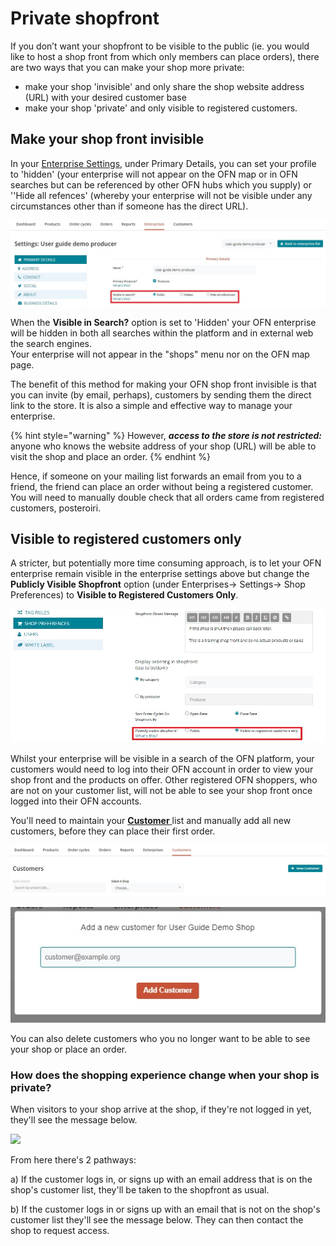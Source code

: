 # Private shopfront

If you don’t want your shopfront to be visible to the public (ie. you would like to host a shop front from which only members can place orders), there are two ways that you can make your shop more private:

* make your shop 'invisible' and only share the shop website address (URL) with your desired customer base
* make your shop 'private' and only visible to registered customers.

## Make your shop front invisible

In your [Enterprise Settings](../enterprise-profile/enterprise-settings.md), under Primary Details, you can set your profile to 'hidden' (your enterprise will not appear on the OFN map or in OFN searches but can be referenced by other OFN hubs which you supply) or ''Hide all refences' (whereby your enterprise will not be visible under any circumstances other than if someone has the direct URL).&#x20;

![](../../.gitbook/assets/private.jpg)

When the **Visible in Search?** option is set to 'Hidden' your OFN enterprise will be hidden in both all searches within the platform and in external web the search engines. \
Your enterprise will not appear in the "shops" menu nor on the OFN map page.&#x20;

The benefit of this method for making your OFN shop front invisible is that you can invite (by email, perhaps), customers by sending them the direct link to the store.  It is also a simple and effective way to manage your enterprise.

{% hint style="warning" %}
However, _**access to the store is not restricted:**_ anyone who knows the website address of your shop (URL) will be able to visit the shop and place an order. &#x20;
{% endhint %}

Hence, if someone on your mailing list forwards an email from you to a friend, the friend can place an order without being a registered customer.  You will need to manually double check that all orders came from registered customers, posteroiri.

## Visible to registered customers only

A stricter, but potentially more time consuming approach, is to let your OFN enterprise remain visible in the enterprise settings above but change the **Publicly Visible Shopfront** option (under Enterprises-> Settings-> Shop Preferences) to **Visible to Registered Customers Only**.

![](<../../.gitbook/assets/visible to registered customers only.jpg>)

Whilst your enterprise will be visible in a search of the OFN platform, your customers would need to log into their OFN account in order to view your shop front and the products on offer.  Other registered OFN shoppers, who are not on your customer list, will not be able to see your shop front once logged into their OFN accounts.

You'll need to maintain your [**Customer** ](customer-management-and-conditional-displays-prices/customers.md)list and manually add all new customers, before they can place their first order.

![](<../../.gitbook/assets/customers (2).jpg>)

![](<../../.gitbook/assets/add new customer.jpg>)

You can also delete customers who you no longer want to be able to see your shop or place an order.

### How does the shopping experience change when your shop is private?

When visitors to your shop arrive at the shop, if they're not logged in yet, they'll see the message below.

![](../../.gitbook/assets/privateshop.jpg)

From here there's 2 pathways:

a) If the customer logs in, or signs up with an email address that is on the shop's customer list, they'll be taken to the shopfront as usual.

b) If the customer logs in or signs up with an email that is not on the shop's customer list they'll see the message below. They can then contact the shop to request access.
